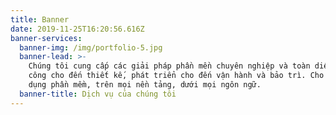 ```yaml
---
title: Banner
date: 2019-11-25T16:20:56.616Z
banner-services:
  banner-img: /img/portfolio-5.jpg
  banner-lead: >-
    Chúng tôi cung cấp các giải pháp phần mền chuyên nghiệp và toàn diện. Từ gia
    công cho đến thiết kế, phát triển cho đến vận hành và bảo trì. Cho mọi ứng
    dụng phần mềm, trên mọi nền tảng, dưới mọi ngôn ngữ.
  banner-title: Dịch vụ của chúng tôi
---
```


